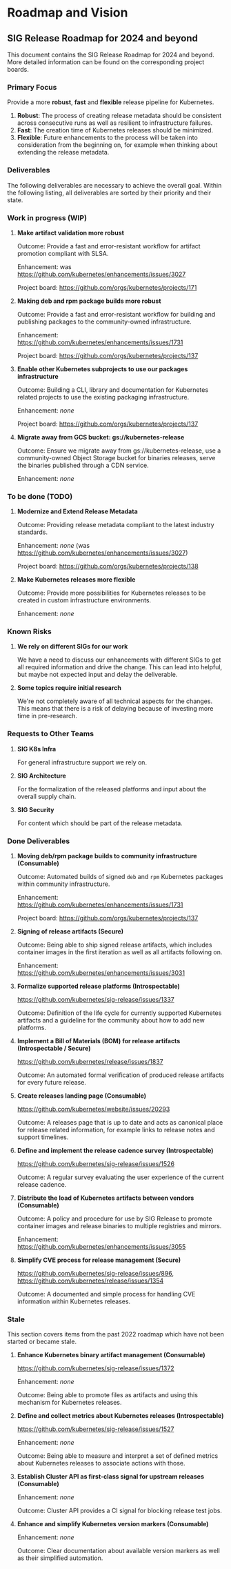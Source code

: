 # Roadmap and Vision

## SIG Release Roadmap for 2024 and beyond

This document contains the SIG Release Roadmap for 2024 and beyond. More
detailed information can be found on the corresponding project boards.

### Primary Focus

Provide a more **robust**, **fast** and **flexible** release pipeline for
Kubernetes.

1. **Robust**: The process of creating release metadata should be consistent
   across consecutive runs as well as resilient to infrastructure failures.
1. **Fast**: The creation time of Kubernetes releases should be minimized.
1. **Flexible**: Future enhancements to the process will be taken into
   consideration from the beginning on, for example when thinking about
   extending the release metadata.

### Deliverables

The following deliverables are necessary to achieve the overall goal. Within
the following listing, all deliverables are sorted by their priority and their
state.

### Work in progress (WIP)

1. **Make artifact validation more robust**

   Outcome: Provide a fast and error-resistant workflow for artifact promotion
   compliant with SLSA.

   Enhancement: was https://github.com/kubernetes/enhancements/issues/3027

   Project board: https://github.com/orgs/kubernetes/projects/171

1. **Making deb and rpm package builds more robust**

   Outcome: Provide a fast and error-resistant workflow for building and
   publishing packages to the community-owned infrastructure.

   Enhancement: https://github.com/kubernetes/enhancements/issues/1731

   Project board: https://github.com/orgs/kubernetes/projects/137

1. **Enable other Kubernetes subprojects to use our packages infrastructure**

   Outcome: Building a CLI, library and documentation for Kubernetes related
   projects to use the existing packaging infrastructure.

   Enhancement: _none_

   Project board: https://github.com/orgs/kubernetes/projects/137

1. **Migrate away from GCS bucket: gs://kubernetes-release**

   Outcome: Ensure we migrate away from gs://kubernetes-release, use a
   community-owned Object Storage bucket for binaries releases, serve the
   binaries published through a CDN service.

   Enhancement: _none_

### To be done (TODO)

1. **Modernize and Extend Release Metadata**

   Outcome: Providing release metadata compliant to the latest industry
   standards.

   Enhancement: _none_ (was https://github.com/kubernetes/enhancements/issues/3027)

   Project board: https://github.com/orgs/kubernetes/projects/138

1. **Make Kubernetes releases more flexible**

   Outcome: Provide more possibilities for Kubernetes releases to be created in
   custom infrastructure environments.

   Enhancement: _none_

### Known Risks

1. **We rely on different SIGs for our work**

   We have a need to discuss our enhancements with different SIGs to get all
   required information and drive the change. This can lead into helpful, but
   maybe not expected input and delay the deliverable.

1. **Some topics require initial research**

   We're not completely aware of all technical aspects for the changes. This
   means that there is a risk of delaying because of investing more time in
   pre-research.

### Requests to Other Teams

1. **SIG K8s Infra**

   For general infrastructure support we rely on.

1. **SIG Architecture**

   For the formalization of the released platforms and input about the overall
   supply chain.

1. **SIG Security**

   For content which should be part of the release metadata.

### Done Deliverables

1. **Moving deb/rpm package builds to community infrastructure (Consumable)**

   Outcome: Automated builds of signed `deb` and `rpm` Kubernetes packages
   within community infrastructure.

   Enhancement: https://github.com/kubernetes/enhancements/issues/1731

   Project board: https://github.com/orgs/kubernetes/projects/137

1. **Signing of release artifacts (Secure)**

   Outcome: Being able to ship signed release artifacts, which includes
   container images in the first iteration as well as all artifacts following
   on.

   Enhancement: https://github.com/kubernetes/enhancements/issues/3031

1. **Formalize supported release platforms (Introspectable)**

   https://github.com/kubernetes/sig-release/issues/1337

   Outcome: Definition of the life cycle for currently supported Kubernetes
   artifacts and a guideline for the community about how to add new platforms.

1. **Implement a Bill of Materials (BOM) for release artifacts (Introspectable /
   Secure)**

   https://github.com/kubernetes/release/issues/1837

   Outcome: An automated formal verification of produced release artifacts for
   every future release.

1. **Create releases landing page (Consumable)**

   https://github.com/kubernetes/website/issues/20293

   Outcome: A releases page that is up to date and acts as canonical place for
   release related information, for example links to release notes and support
   timelines.

1. **Define and implement the release cadence survey (Introspectable)**

   https://github.com/kubernetes/sig-release/issues/1526

   Outcome: A regular survey evaluating the user experience of the current
   release cadence.

1. **Distribute the load of Kubernetes artifacts between vendors (Consumable)**

   Outcome: A policy and procedure for use by SIG Release to promote container
   images and release binaries to multiple registries and mirrors.

   Enhancement: https://github.com/kubernetes/enhancements/issues/3055

1. **Simplify CVE process for release management (Secure)**

   https://github.com/kubernetes/sig-release/issues/896,
   https://github.com/kubernetes/release/issues/1354

   Outcome: A documented and simple process for handling CVE information within
   Kubernetes releases.

### Stale

This section covers items from the past 2022 roadmap which have not been
started or became stale.

1. **Enhance Kubernetes binary artifact management (Consumable)**

   https://github.com/kubernetes/sig-release/issues/1372

   Enhancement: _none_

   Outcome: Being able to promote files as artifacts and using this mechanism
   for Kubernetes releases.

1. **Define and collect metrics about Kubernetes releases (Introspectable)**

   https://github.com/kubernetes/sig-release/issues/1527

   Enhancement: _none_

   Outcome: Being able to measure and interpret a set of defined metrics about
   Kubernetes releases to associate actions with those.

1. **Establish Cluster API as first-class signal for upstream releases
   (Consumable)**

   Enhancement: _none_

   Outcome: Cluster API provides a CI signal for blocking release test jobs.

1. **Enhance and simplify Kubernetes version markers (Consumable)**

   Enhancement: _none_

   Outcome: Clear documentation about available version markers as well as their
   simplified automation.
